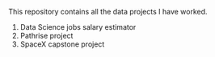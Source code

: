 This repository contains all the data projects I have worked.
1. Data Science jobs salary estimator
2. Pathrise project
3. SpaceX capstone project
